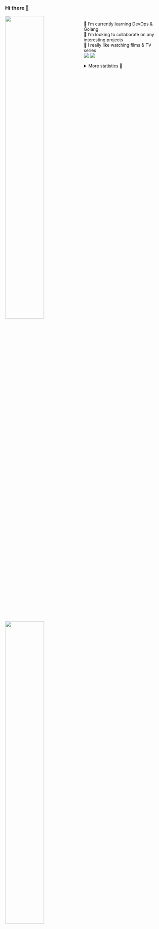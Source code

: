 ### Hi there 👋


[<img align="left" width="50%" src="https://github-readme-stats.vercel.app/api?username=rufusnufus&hide=issues&show_icons=true&count_private=true&theme=transparent&title_color=FF6F40&text_color=FBF9F8&icon_color=F48242&hide_border=true&hide_title=true#gh-dark-mode-only">](https://metrics.lecoq.io/rufusnufus#gh-dark-mode-only)
[<img align="left" width="50%" src="https://github-readme-stats.vercel.app/api?username=rufusnufus&hide=issues&show_icons=true&count_private=true&theme=transparent&title_color=FF6533&text_color=4D4644&icon_color=FF8038&hide_border=true&hide_title=true#gh-light-mode-only">](https://metrics.lecoq.io/rufusnufus#gh-light-mode-only)

<p>
  <br>
  🌱 I’m currently learning DevOps & Golang</br>
  👯 I’m looking to collaborate on any interesting projects</br>
  🎥 I really like watching films & TV series</br>
  <a href="https://linkedin.com/in/rufusnufus"><img src="https://img.shields.io/badge/linkedin-0077B5.svg?style=for-the-badge&logo=linkedin&logoColor=white"/></a>
  <a href="https://t.me/rufusnufus"><img src="https://img.shields.io/badge/-telegram-black?style=for-the-badge&color=blue&logo=telegram"/></a>
</p>

<p text-align="left">
<details>
  <summary>More statistics 👀</summary><br/>

<!--START_SECTION:waka-->
![Code Time](http://img.shields.io/badge/Code%20Time-499%20hrs%204%20mins-blue)

![Profile Views](http://img.shields.io/badge/Profile%20Views-0-blue)

**I'm an Early 🐤** 

```text
🌞 Morning                9439 commits        ██████░░░░░░░░░░░░░░░░░░░   22.14 % 
🌆 Daytime                24670 commits       ██████████████░░░░░░░░░░░   57.87 % 
🌃 Evening                7614 commits        ████░░░░░░░░░░░░░░░░░░░░░   17.86 % 
🌙 Night                  908 commits         █░░░░░░░░░░░░░░░░░░░░░░░░   02.13 % 
```
📅 **I'm Most Productive on Monday** 

```text
Monday                   8750 commits        █████░░░░░░░░░░░░░░░░░░░░   20.52 % 
Tuesday                  8154 commits        █████░░░░░░░░░░░░░░░░░░░░   19.13 % 
Wednesday                8421 commits        █████░░░░░░░░░░░░░░░░░░░░   19.75 % 
Thursday                 8059 commits        █████░░░░░░░░░░░░░░░░░░░░   18.90 % 
Friday                   7567 commits        ████░░░░░░░░░░░░░░░░░░░░░   17.75 % 
Saturday                 763 commits         ░░░░░░░░░░░░░░░░░░░░░░░░░   01.79 % 
Sunday                   917 commits         █░░░░░░░░░░░░░░░░░░░░░░░░   02.15 % 
```


📊 **This Week I Spent My Time On** 

```text
💬 Programming Languages: 
Other                    1 hr 39 mins        ██████████░░░░░░░░░░░░░░░   39.14 % 
HCL                      1 hr 15 mins        ███████░░░░░░░░░░░░░░░░░░   29.97 % 
Terraform                26 mins             ███░░░░░░░░░░░░░░░░░░░░░░   10.49 % 
YAML                     23 mins             ██░░░░░░░░░░░░░░░░░░░░░░░   09.27 % 
SQL                      10 mins             █░░░░░░░░░░░░░░░░░░░░░░░░   03.99 % 

🔥 Editors: 
VS Code                  2 hrs 46 mins       ████████████████░░░░░░░░░   65.78 % 
iTerm2                   1 hr 26 mins        █████████░░░░░░░░░░░░░░░░   34.22 % 
```

**I Mostly Code in Java** 

```text
Python                   14 repos            ██░░░░░░░░░░░░░░░░░░░░░░░   09.86 % 
Smarty                   12 repos            ██░░░░░░░░░░░░░░░░░░░░░░░   08.45 % 
HCL                      7 repos             █░░░░░░░░░░░░░░░░░░░░░░░░   04.93 % 
Kotlin                   5 repos             █░░░░░░░░░░░░░░░░░░░░░░░░   03.52 % 
HTML                     5 repos             █░░░░░░░░░░░░░░░░░░░░░░░░   03.52 % 
```




 Last Updated on 13/11/2023 00:59:51 UTC
<!--END_SECTION:waka-->

</details>
</p>
